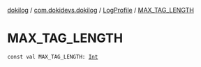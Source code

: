 [dokilog](../../index.md) / [com.dokidevs.dokilog](../index.md) / [LogProfile](index.md) / [MAX_TAG_LENGTH](./-m-a-x_-t-a-g_-l-e-n-g-t-h.md)

# MAX_TAG_LENGTH

`const val MAX_TAG_LENGTH: `[`Int`](https://kotlinlang.org/api/latest/jvm/stdlib/kotlin/-int/index.html)